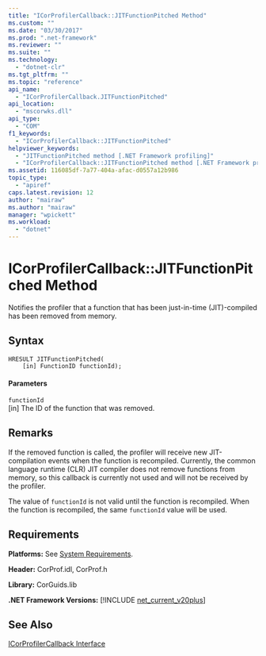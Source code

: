 ```yaml
---
title: "ICorProfilerCallback::JITFunctionPitched Method"
ms.custom: ""
ms.date: "03/30/2017"
ms.prod: ".net-framework"
ms.reviewer: ""
ms.suite: ""
ms.technology: 
  - "dotnet-clr"
ms.tgt_pltfrm: ""
ms.topic: "reference"
api_name: 
  - "ICorProfilerCallback.JITFunctionPitched"
api_location: 
  - "mscorwks.dll"
api_type: 
  - "COM"
f1_keywords: 
  - "ICorProfilerCallback::JITFunctionPitched"
helpviewer_keywords: 
  - "JITFunctionPitched method [.NET Framework profiling]"
  - "ICorProfilerCallback::JITFunctionPitched method [.NET Framework profiling]"
ms.assetid: 116085df-7a77-404a-afac-d0557a12b986
topic_type: 
  - "apiref"
caps.latest.revision: 12
author: "mairaw"
ms.author: "mairaw"
manager: "wpickett"
ms.workload: 
  - "dotnet"
---
```

# ICorProfilerCallback::JITFunctionPitched Method
Notifies the profiler that a function that has been just-in-time (JIT)-compiled has been removed from memory.  
  
## Syntax  
  
```  
HRESULT JITFunctionPitched(  
    [in] FunctionID functionId);  
```  
  
#### Parameters  
 `functionId`  
 [in] The ID of the function that was removed.  
  
## Remarks  
 If the removed function is called, the profiler will receive new JIT-compilation events when the function is recompiled. Currently, the common language runtime (CLR) JIT compiler does not remove functions from memory, so this callback is currently not used and will not be received by the profiler.  
  
 The value of `functionId` is not valid until the function is recompiled. When the function is recompiled, the same `functionId` value will be used.  
  
## Requirements  
 **Platforms:** See [System Requirements](../../../../docs/framework/get-started/system-requirements.md).  
  
 **Header:** CorProf.idl, CorProf.h  
  
 **Library:** CorGuids.lib  
  
 **.NET Framework Versions:** [!INCLUDE [net_current_v20plus](../../../../includes/net-current-v20plus-md.md)]  
  
## See Also  
 [ICorProfilerCallback Interface](../../../../docs/framework/unmanaged-api/profiling/icorprofilercallback-interface.md)
